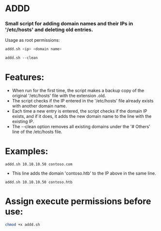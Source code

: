 # ADDD
### Small script for adding domain names and their IPs in '/etc/hosts' and deleting old entries.

Usage as root permissions:
```bash
addd.sh <ip> <domain name>
```
```
addd.sh --clean
```
# Features:
- When run for the first time, the script makes a backup copy of the original '/etc/hosts' file with the extension .old.
- The script checks if the IP entered in the '/etc/hosts' file already exists with another domain name. 
- Each time a new entry is entered, the script checks if the domain IP exists, and if it does, it adds the new domain name to the line with the existing IP.
- The --clean option removes all existing domains under the '# Others' line of the /etc/hosts file.

# Examples:
```
addd.sh 10.10.10.50 contoso.com
```

- This line adds the domain 'contoso.htb' to the IP above in the same line.
```
addd.sh 10.10.10.50 contoso.htb
```
# Assign execute permissions before use:
```bash
chmod +x addd.sh
```
